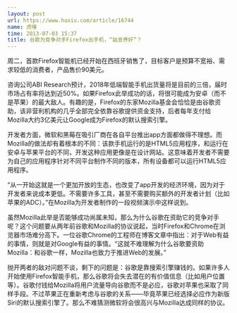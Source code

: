```yaml
---
layout: post
url: https://www.huxiu.com/article/16744
name: 虎嗅
time: 2013-07-03 15:37
title: 谷歌为竞争对手Firefox出手机，“姑息养奸”？
---
```

周二，首款Firefox智能机已经开始在西班牙销售了，目标客户是预算不宽裕、需求较低的消费者，产品售价90美元。

咨询公司ABI Research预计，2018年低端智能手机出货量将是目前的三倍，届时市场占有率将达到近50%。如果Firefox此举成功的话，将很可能成为安卓（而不是苹果）的最大敌人。有趣的是，Firefox的东家Mozilla基金会恰恰是由谷歌资助，该非营利机构的几乎全部完全依靠谷歌提供资金支持，后者每年支付给Mozilla大约3亿美元让Google成为Firefox的默认搜索引擎。

开发者方面，微软和黑莓在吸引厂商在各自平台推出app方面都做得不理想。而Mozilla的做法却有着根本的不同：该款手机运行的是HTML5应用程序，和运行在安卓与苹果平台的不同，开发这种应用更像是在设计网站。这意味着开发者不需要为自己的应用程序针对不同平台制作不同的版本，所有设备都可以运行HTML5应用程序。

“从一开始这就是一个更加开放的生态，也改变了app开发的经济环境，因为对于开发者来说成本更低。不需要许多工具，甚至不需要购买额外的开发者计划（比如苹果的ADC）。”在Mozilla为开发者制作的一段视频演示中这样说到。

虽然Mozilla此举是否能够成功尚属未知，那么为什么谷歌在资助它的竞争对手呢？这个问题要从两年前谷歌和Mozilla的协议说起，当时Firefox和Chrome在浏览器市场难分高下。一位谷歌Chrome的工程师在博客文章中指出：对于Web有益的事情，则就是对Google有益的事情。“这就不难理解为什么谷歌要资助Mozilla：和谷歌一样，Mozilla也致力于推进Web的发展。”

抛开两者的敌对问题不谈，剩下的问题是：谷歌是靠搜索引擎赚钱的。如果许多人开始使用Firefox智能手机，那么谷歌将会失去潜在的有价值信息（比如用户位置等）。谷歌付钱给Mozilla将用户流量导向谷歌而不是必应，谷歌对苹果也采取了同样手段。不过苹果正在重新考虑与谷歌的关系——毕竟苹果已经选择必应作为新版Siri的默认搜索引擎了。那么不难猜测微软将会很高兴与Mozilla达成同样的协议。

